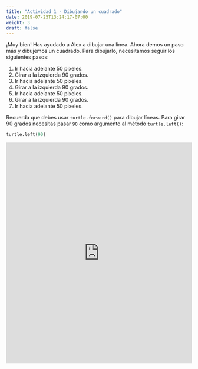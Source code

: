 ```yaml
---
title: "Actividad 1 - Dibujando un cuadrado"
date: 2019-07-25T13:24:17-07:00
weight: 3
draft: false
---
```


¡Muy bien! Has ayudado a Alex a dibujar una línea. Ahora demos un paso más y dibujemos un cuadrado. Para dibujarlo, necesitamos seguir los siguientes pasos:

1. Ir hacia adelante 50 pixeles.
2. Girar a la izquierda 90 grados.
3. Ir hacia adelante 50 pixeles.
4. Girar a la izquierda 90 grados.
5. Ir hacia adelante 50 pixeles.
6. Girar a la izquierda 90 grados.
7. Ir hacia adelante 50 pixeles.

Recuerda que debes usar `turtle.forward()` para dibujar líneas. Para girar 90 grados necesitas pasar `90` como argumento al método `turtle.left()`:

``` python
turtle.left(90)
```

<iframe src="https://trinket.io/embed/python/fc1b832ceb" width="100%" height="600" frameborder="0" marginwidth="0" marginheight="0" allowfullscreen></iframe>